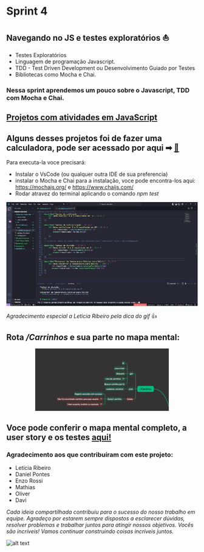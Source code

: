 # Sprint 4

## Navegando no JS e testes exploratórios ⛵

- Testes Exploratórios
- Linguagem de programação Javascript.
- ​​​​​​​TDD - Test Driven Development ou Desenvolvimento Guiado por Testes
- Bibliotecas como Mocha e Chai.

### Nessa sprint aprendemos um pouco sobre o Javascript, TDD com Mocha e Chai.

## [Projetos com atividades em JavaScript](./Projetos%20Javascript/)

## **Alguns desses projetos foi de fazer uma calculadora, pode ser acessado por aqui ➡** [🧮](./Atividademocha-chai/src/Calculadora.js)

Para executa-la voce precisará:

- Instalar o VsCode (ou qualquer outra IDE de sua preferencia)
- instalar o Mocha e Chai
para a instalação, voce pode encontra-los aqui: https://mochajs.org/ e https://www.chaijs.com/
- Rodar atravez do terminal aplicando o comando _npm test_

![alt text](comousarcal.gif)

_Agradecimento especial a Leticia Ribeiro pela dica do gif_ 👍

## Rota _/Carrinhos_ e sua parte no mapa mental:


<div align=center>

<img src="image.png" width = 70%>

</div>

## **Voce pode conferir o mapa mental completo, a user story e os testes [aqui!](./User%20Story%20e%20testes%20%20Carrinhos/UserStoryCarrinho.md)**



### Agradecimento aos que contribuíram com este projeto:

- Letícia Ribeiro
- Daniel Pontes
- Enzo Rossi
- Mathias
- Oliver
- Davi


_Cada ideia compartilhada contribuiu para o sucesso do nosso trabalho em equipe. Agradeço por estarem sempre dispostos a esclarecer dúvidas, resolver problemas e trabalhar juntos para atingir nossos objetivos.
Vocês são incríveis! Vamos continuar construindo coisas incríveis juntos._ 

![alt text](handshake-2.gif)